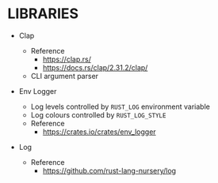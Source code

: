 # LIBRARIES

* Clap
    * Reference
        * https://clap.rs/
        * https://docs.rs/clap/2.31.2/clap/
    * CLI argument parser
    
* Env Logger
    * Log levels controlled by `RUST_LOG` environment variable
    * Log colours controlled by `RUST_LOG_STYLE`
    * Reference
        * https://crates.io/crates/env_logger

* Log
    * Reference
        * https://github.com/rust-lang-nursery/log